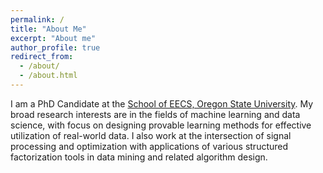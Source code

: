 ```yaml
---
permalink: /
title: "About Me"
excerpt: "About me"
author_profile: true
redirect_from: 
  - /about/
  - /about.html
---
```




I am a PhD Candidate at the [School of EECS, Oregon State University](https://eecs.oregonstate.edu/). My broad research interests are in the fields of machine learning and data science, with focus on designing provable learning methods for effective utilization of real-world data. I also work at the intersection of signal processing and optimization with applications of various structured factorization tools in data mining and related algorithm design.



